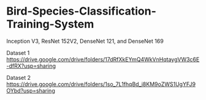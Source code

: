 # Bird-Species-Classification-Training-System
Inception V3, ResNet 152V2, DenseNet 121, and DenseNet 169

Dataset 1
https://drive.google.com/drive/folders/17dRfXkEYmQ4WkVnHqtaygVW3c6E-dfRX?usp=sharing

Dataset 2
https://drive.google.com/drive/folders/1so_7L1fhqBd_i8KM9oZWS1UgYFJ9OYbd?usp=sharing
